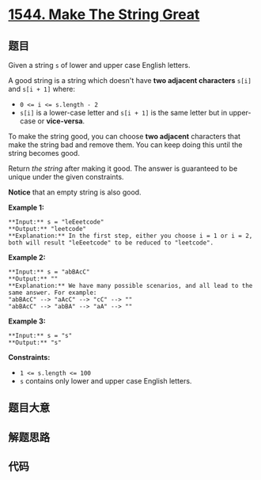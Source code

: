 # [1544. Make The String Great](https://leetcode.com/problems/make-the-string-great)

## 题目

Given a string `s` of lower and upper case English letters.

A good string is a string which doesn't have **two adjacent characters**
`s[i]` and `s[i + 1]` where:

  * `0 <= i <= s.length - 2`
  * `s[i]` is a lower-case letter and `s[i + 1]` is the same letter but in upper-case or **vice-versa**.

To make the string good, you can choose **two adjacent** characters that make
the string bad and remove them. You can keep doing this until the string
becomes good.

Return _the string_ after making it good. The answer is guaranteed to be
unique under the given constraints.

**Notice** that an empty string is also good.



**Example 1:**

    
    
    **Input:** s = "leEeetcode"
    **Output:** "leetcode"
    **Explanation:** In the first step, either you choose i = 1 or i = 2, both will result "leEeetcode" to be reduced to "leetcode".
    

**Example 2:**

    
    
    **Input:** s = "abBAcC"
    **Output:** ""
    **Explanation:** We have many possible scenarios, and all lead to the same answer. For example:
    "abBAcC" --> "aAcC" --> "cC" --> ""
    "abBAcC" --> "abBA" --> "aA" --> ""
    

**Example 3:**

    
    
    **Input:** s = "s"
    **Output:** "s"
    



**Constraints:**

  * `1 <= s.length <= 100`
  * `s` contains only lower and upper case English letters.


## 题目大意

## 解题思路

## 代码

```javascript

```
